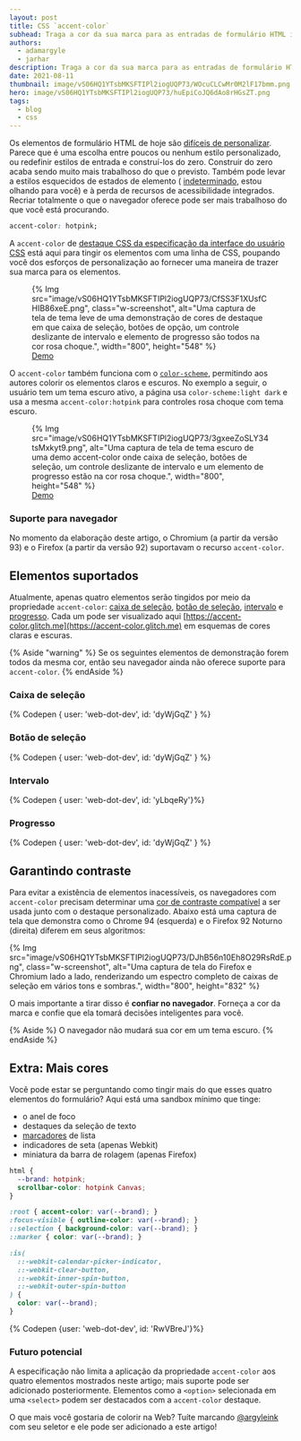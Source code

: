 ```yaml
---
layout: post
title: CSS `accent-color`
subhead: Traga a cor da sua marca para as entradas de formulário HTML integradas com uma linha de código.
authors:
  - adamargyle
  - jarhar
description: Traga a cor da sua marca para as entradas de formulário HTML integradas com uma linha de código.
date: 2021-08-11
thumbnail: image/vS06HQ1YTsbMKSFTIPl2iogUQP73/WOcuCLCwMr0M2lF17bmm.png
hero: image/vS06HQ1YTsbMKSFTIPl2iogUQP73/huEpiCoJQ6dAo8rHGsZT.png
tags:
  - blog
  - css
---
```


Os elementos de formulário HTML de hoje são [difíceis de personalizar](https://codepen.io/GeoffreyCrofte/pen/BiHzp). Parece que é uma escolha entre poucos ou nenhum estilo personalizado, ou redefinir estilos de entrada e construí-los do zero. Construir do zero acaba sendo muito mais trabalhoso do que o previsto. Também pode levar a estilos esquecidos de estados de elemento ( [indeterminado](https://developer.mozilla.org/docs/Web/CSS/:indeterminate), estou olhando para você) e à perda de recursos de acessibilidade integrados. Recriar totalmente o que o navegador oferece pode ser mais trabalhoso do que você está procurando.

```css
accent-color: hotpink;
```

A `accent-color` de [destaque CSS da especificação da interface do usuário CSS](https://www.w3.org/TR/css-ui-4/#widget-accent) está aqui para tingir os elementos com uma linha de CSS, poupando você dos esforços de personalização ao fornecer uma maneira de trazer sua marca para os elementos.

<figure class="w-figure ">{% Img src="image/vS06HQ1YTsbMKSFTIPl2iogUQP73/CfSS3F1XUsfCHIB86xeE.png", class="w-screenshot", alt="Uma captura de tela de tema leve de uma demonstração de cores de destaque em que caixa de seleção, botões de opção, um controle deslizante de intervalo e elemento de progresso são todos na cor rosa choque.", width="800", height="548" %} <figcaption class="w-figure"> <a href="https://codepen.io/web-dot-dev/pen/PomBZdy">Demo</a> </figcaption></figure>

O `accent-color` também funciona com o [`color-scheme`](/color-scheme/), permitindo aos autores colorir os elementos claros e escuros. No exemplo a seguir, o usuário tem um tema escuro ativo, a página usa `color-scheme:light dark` e usa a mesma `accent-color:hotpink` para controles rosa choque com tema escuro.

<figure class="w-figure">{% Img src="image/vS06HQ1YTsbMKSFTIPl2iogUQP73/3gxeeZoSLY34tsMxkyt9.png", alt="Uma captura de tela de tema escuro de uma demo accent-color onde caixa de seleção, botões de seleção, um controle deslizante de intervalo e um elemento de progresso estão na cor rosa choque.", width="800", height="548" %} <figcaption class="w-figure"> <a href="https://codepen.io/web-dot-dev/pen/PomBZdy">Demo</a> </figcaption></figure>

### Suporte para navegador

No momento da elaboração deste artigo, o Chromium (a partir da versão 93) e o Firefox (a partir da versão 92) suportavam o recurso `accent-color`.

## Elementos suportados

Atualmente, apenas quatro elementos serão tingidos por meio da propriedade `accent-color`: [caixa de seleção](#checkbox), [botão de seleção](#radio), [intervalo](#range) e [progresso](#progress). Cada um pode ser visualizado aqui [https://accent-color.glitch.me](https://accent-color.glitch.me) em esquemas de cores claras e escuras.

{% Aside "warning" %} Se os seguintes elementos de demonstração forem todos da mesma cor, então seu navegador ainda não oferece suporte para `accent-color`. {% endAside %}

### Caixa de seleção

{% Codepen { user: 'web-dot-dev', id: 'dyWjGqZ' } %}

### Botão de seleção

{% Codepen { user: 'web-dot-dev', id: 'dyWjGqZ' } %}

### Intervalo

{% Codepen { user: 'web-dot-dev', id: 'yLbqeRy'}%}

### Progresso

{% Codepen { user: 'web-dot-dev', id: 'dyWjGqZ' } %}

## Garantindo contraste

Para evitar a existência de elementos inacessíveis, os navegadores com `accent-color` precisam determinar uma [cor de contraste compatível](https://webaim.org/articles/contrast/) a ser usada junto com o destaque personalizado. Abaixo está uma captura de tela que demonstra como o Chrome 94 (esquerda) e o Firefox 92 Noturno (direita) diferem em seus algoritmos:

{% Img src="image/vS06HQ1YTsbMKSFTIPl2iogUQP73/DJhB56n10Eh8O29RsRdE.png", class="w-screenshot", alt="Uma captura de tela do Firefox e Chromium lado a lado, renderizando um espectro completo de caixas de seleção em vários tons e sombras.", width="800", height="832" %}

O mais importante a tirar disso é **confiar no navegador**. Forneça a cor da marca e confie que ela tomará decisões inteligentes para você.

{% Aside %} O navegador não mudará sua cor em um tema escuro. {% endAside %}

## Extra: Mais cores

Você pode estar se perguntando como tingir mais do que esses quatro elementos do formulário? Aqui está uma sandbox mínimo que tinge:

- o anel de foco
- destaques da seleção de texto
- [marcadores](/css-marker-pseudo-element/) de lista
- indicadores de seta (apenas Webkit)
- miniatura da barra de rolagem (apenas Firefox)

```css
html {
  --brand: hotpink;
  scrollbar-color: hotpink Canvas;
}

:root { accent-color: var(--brand); }
:focus-visible { outline-color: var(--brand); }
::selection { background-color: var(--brand); }
::marker { color: var(--brand); }

:is(
  ::-webkit-calendar-picker-indicator,
  ::-webkit-clear-button,
  ::-webkit-inner-spin-button,
  ::-webkit-outer-spin-button
) {
  color: var(--brand);
}
```

{% Codepen {user: 'web-dot-dev', id: 'RwVBreJ'}%}

### Futuro potencial

A especificação não limita a aplicação da propriedade `accent-color` aos quatro elementos mostrados neste artigo; mais suporte pode ser adicionado posteriormente. Elementos como a `<option>` selecionada em uma `<select>` podem ser destacados com a `accent-color` destaque.

O que mais você gostaria de colorir na Web? Tuíte marcando [@argyleink](https://twitter.com/argyleink) com seu seletor e ele pode ser adicionado a este artigo!
